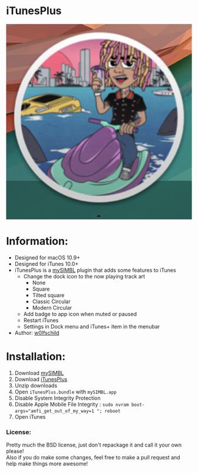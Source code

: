 # iTunesPlus

![preview](preview.png) 

# Information:

- Designed for macOS 10.9+
- Designed for iTunes 10.0+
- iTunesPlus is a [mySIMBL](https://github.com/w0lfschild/mySIMBL) plugin that adds some features to iTunes
    - Change the dock icon to the now playing track art
        - None
        - Square
        - Tilted square
        - Classic Circular
        - Modern Circular
    - Add badge to app icon when muted or paused
    - Restart iTunes
    - Settings in Dock menu and iTunes+ item in the menubar
- Author: [w0lfschild](https://github.com/w0lfschild)

# Installation:

1. Download [mySIMBL](https://github.com/w0lfschild/app_updates/raw/master/mySIMBL/mySIMBL_master.zip)
2. Download [iTunesPlus](https://github.com/w0lfschild/iTunesPlus/raw/master/build/iTunesPlus.bundle.zip)
3. Unzip downloads
4. Open `iTunesPlus.bundle` with `mySIMBL.app`
5. Disable System Integrity Protection
6. Disable Apple Mobile File Integrity : `sudo nvram boot-args="amfi_get_out_of_my_way=1 "; reboot`
7. Open iTunes

### License:
Pretty much the BSD license, just don't repackage it and call it your own please!    
Also if you do make some changes, feel free to make a pull request and help make things more awesome!
